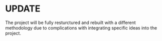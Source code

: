 # UPDATE
The project will be fully resturctured and rebuilt with a different methodology due to complications with integrating specific ideas into the project. 